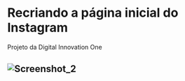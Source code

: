 # Recriando a página inicial do Instagram

Projeto da Digital Innovation One
## ![Screenshot_2](https://user-images.githubusercontent.com/68874188/123499741-45de9280-d60f-11eb-8c37-7ca59528150c.jpg)
